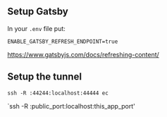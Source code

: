 ## Setup Gatsby

In your `.env` file put:

`ENABLE_GATSBY_REFRESH_ENDPOINT=true`

https://www.gatsbyjs.com/docs/refreshing-content/

## Setup the tunnel

`ssh -R :44244:localhost:44444 ec`

`ssh -R :public_port:localhost:this_app_port'
